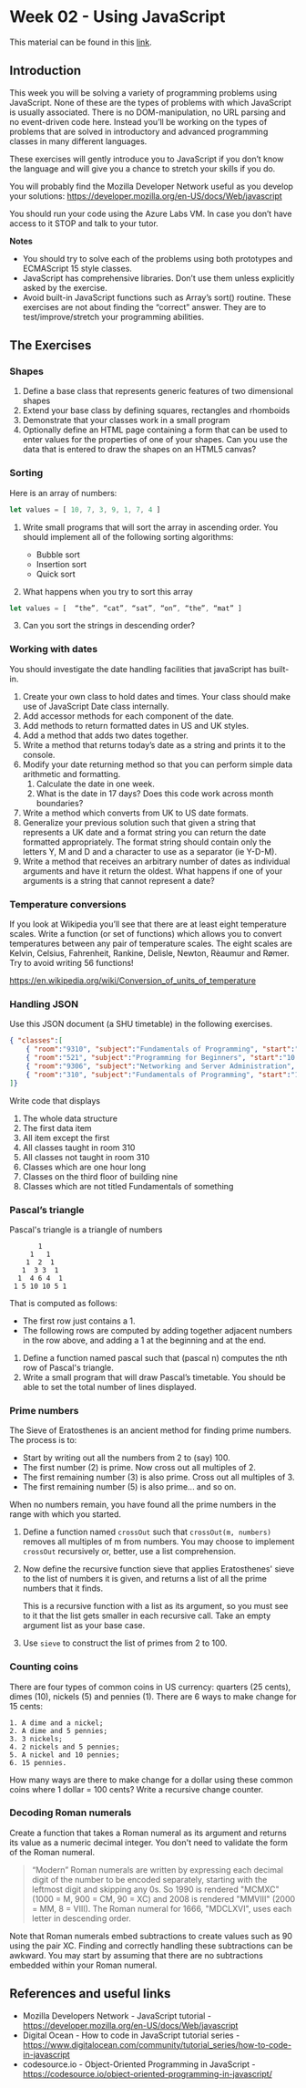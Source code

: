 # Week 02 - Using JavaScript

This material can be found in this [link](https://codeberg.org/kaduardo/shu-aaf/src/branch/main/week02-Intro-JS-OO).

## Introduction

This week you will be solving a variety of programming problems using JavaScript. None of these are the types of problems with which JavaScript is usually associated. There is no DOM-manipulation, no URL parsing and no event-driven code here. Instead you’ll be working on the types of problems that are solved in introductory and advanced programming classes in many different languages.

These exercises will gently introduce you to JavaScript if you don’t know the language and will give you a chance to stretch your skills if you do.

You will probably find the Mozilla Developer Network useful as you develop your solutions: <https://developer.mozilla.org/en-US/docs/Web/javascript>

You should run your code using the Azure Labs VM. In case you don’t have access to it STOP and talk to your tutor.

**Notes**

- You should try to solve each of the problems using both prototypes and ECMAScript 15 style classes.
- JavaScript has comprehensive libraries. Don’t use them unless explicitly asked by the exercise.
- Avoid built-in JavaScript functions such as Array’s sort() routine. These exercises are not about finding the “correct” answer. They are to test/improve/stretch your programming abilities.

## The Exercises

### Shapes

1. Define a base class that represents generic features of two dimensional shapes
2. Extend your base class by defining squares, rectangles and rhomboids
3. Demonstrate that your classes work in a small program
4. Optionally define an HTML page containing a form that can be used to enter values for the properties of one of your shapes. Can you use the data that is entered to draw the shapes on an HTML5 canvas?

### Sorting

Here is an array of numbers:

```javascript
let values = [ 10, 7, 3, 9, 1, 7, 4 ]
```
1. Write small programs that will sort the array in ascending order. You should implement all of the following sorting algorithms:
    - Bubble sort
    - Insertion sort
    - Quick sort

2. What happens when you try to sort this array
```javascript
let values = [  “the”, “cat”, “sat”, “on”, “the”, “mat” ]
```
3. Can you sort the strings in descending order?

### Working with dates

You should investigate the date handling facilities that javaScript has built-in.

1. Create your own class to hold dates and times. Your class should make use of JavaScript Date class internally.
2. Add accessor methods for each component of the date.
3. Add methods to return formatted dates in US and UK styles.
4. Add a method that adds two dates together.
5. Write a method that returns today’s date as a string and prints it to the console. 
6. Modify your date returning method so that you can perform simple data arithmetic and formatting.
    1. Calculate the date in one week.
    2. What is the date in 17 days? Does this code work across month boundaries?
3. Write a method which converts from UK to US date formats.
4. Generalize your previous solution such that given a string that represents a UK date and a format string you can return the date formatted appropriately. The format string should contain only the letters Y, M and D and a character to use as a separator (ie Y-D-M).
5. Write a method that receives an arbitrary number of dates as individual arguments and have it return the oldest. What happens if one of your arguments is a string that cannot represent a date?

### Temperature conversions

If you look at Wikipedia you’ll see that there are at least eight temperature scales. Write a function (or set of functions) which allows you to convert temperatures between any pair of temperature scales. The eight scales are Kelvin, Celsius, Fahrenheit, Rankine, Delisle, Newton, Rèaumur and Rømer. Try to avoid writing 56 functions!

https://en.wikipedia.org/wiki/Conversion_of_units_of_temperature 

### Handling JSON
Use this JSON document (a SHU timetable) in the following exercises.

```json
{ "classes":[
    { "room":"9310", "subject":"Fundamentals of Programming", "start":"10:00", "time":1 },
    { "room":"521", "subject":"Programming for Beginners", "start":"10:00", "time":1 },
    { "room":"9306", "subject":"Networking and Server Administration", "start":"14:00", "time":2 },
    { "room":"310", "subject":"Fundamentals of Programming", "start":"15:00", "time":1 }
]}
```

Write code that displays

1. The whole data structure
2. The first data item
3. All item except the first
4. All classes taught in room 310
5. All classes not taught in room 310
6. Classes which are one hour long
7. Classes on the third floor of building nine
8. Classes which are not titled Fundamentals of something

### Pascal’s triangle

Pascal's triangle is a triangle of numbers

```
       1
     1   1
    1  2  1
   1  3 3  1
  1  4 6 4  1
 1 5 10 10 5 1
```

That is computed as follows:
- The first row just contains a 1.
- The following rows are computed by adding together adjacent numbers in the row above, and adding a 1 at the beginning and at the end.

1. Define a function named pascal such that (pascal n) computes the nth row of Pascal's triangle.
2. Write a small program that will draw Pascal’s timetable. You should be able to set the total number of lines displayed.

### Prime numbers

The Sieve of Eratosthenes is an ancient method for finding prime numbers. The process is to:

- Start by writing out all the numbers from 2 to (say) 100. 
- The first number (2) is prime. Now cross out all multiples of 2. 
- The first remaining number (3) is also prime. Cross out all multiples of 3. 
- The first remaining number (5) is also prime... and so on. 

When no numbers remain, you have found all the prime numbers in the range with which you started.

1. Define a function named `crossOut` such that `crossOut(m, numbers)` removes all multiples of m from numbers. You may choose to implement `crossOut` recursively or, better, use a list comprehension.
2. Now define the recursive function sieve that applies Eratosthenes' sieve to the list of numbers it is given, and returns a list of all the prime numbers that it finds.

    This is a recursive function with a list as its argument, so you must see to it that the list gets smaller in each recursive call. Take an empty argument list as your base case. 

3. Use `sieve` to construct the list of primes from 2 to 100.

### Counting coins

There are four types of common coins in US currency: quarters (25 cents), dimes (10), nickels (5) and pennies (1). There are 6 ways to make change for 15 cents:

    1. A dime and a nickel;
    2. A dime and 5 pennies;
    3. 3 nickels;
    4. 2 nickels and 5 pennies;
    5. A nickel and 10 pennies;
    6. 15 pennies.

How many ways are there to make change for a dollar using these common coins where 1 dollar = 100 cents? Write a recursive change counter.

### Decoding Roman numerals 

Create a function that takes a Roman numeral as its argument and returns its value as a numeric decimal integer. You don't need to validate the form of the Roman numeral.

> “Modern” Roman numerals are written by expressing each decimal digit of the number to be encoded separately, starting with the leftmost digit and skipping any 0s. So 1990 is rendered "MCMXC" (1000 = M, 900 = CM, 90 = XC) and 2008 is rendered "MMVIII" (2000 = MM, 8 = VIII). The Roman numeral for 1666, "MDCLXVI", uses each letter in descending order.

Note that Roman numerals embed subtractions to create values such as 90 using the pair XC. Finding and correctly handling these subtractions can be awkward. You may start by assuming that there are no subtractions embedded within your Roman numeral.

## References and useful links

- Mozilla Developers Network - JavaScript tutorial - <https://developer.mozilla.org/en-US/docs/Web/javascript>
- Digital Ocean - How to code in JavaScript tutorial series - <https://www.digitalocean.com/community/tutorial_series/how-to-code-in-javascript> 
- codesource.io - Object-Oriented Programming in JavaScript - <https://codesource.io/object-oriented-programming-in-javascript/>

